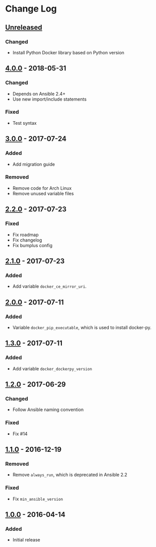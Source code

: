 # Change Log #

## [Unreleased] ##

### Changed ###

  - Install Python Docker library based on Python version

## [4.0.0] - 2018-05-31 ##

### Changed ###

  - Depends on Ansible 2.4+
  - Use new import/include statements

### Fixed ###

  - Test syntax

## [3.0.0] - 2017-07-24 ##

### Added ###

  - Add migration guide

### Removed ###

  - Remove code for Arch Linux
  - Remove unused variable files

## [2.2.0] - 2017-07-23 ##

### Fixed ###

  - Fix roadmap
  - Fix changelog
  - Fix bumplus config

## [2.1.0] - 2017-07-23 ##

### Added ###

  - Add variable `docker_ce_mirror_uri`.

## [2.0.0] - 2017-07-11 ##

### Added ###

  - Variable `docker_pip_executable`, which is used to install docker-py.

## [1.3.0] - 2017-07-11 ##

### Added ###

  - Add variable `docker_dockerpy_version`

## [1.2.0] - 2017-06-29 ##

### Changed ###

  - Follow Ansible naming convention

### Fixed ###

  - Fix #14

## [1.1.0] - 2016-12-19 ##

### Removed ###

  - Remove `always_run`, which is deprecated in Ansible 2.2

### Fixed ###

  - Fix `min_ansible_version`

## [1.0.0] - 2016-04-14 ##

### Added ###

  - Initial release

[Unreleased]: https://github.com/dochang/ansible-role-docker/compare/4.0.0...HEAD
[4.0.0]: https://github.com/dochang/ansible-role-docker/compare/3.0.0...4.0.0
[3.0.0]: https://github.com/dochang/ansible-role-docker/compare/2.2.0...3.0.0
[2.2.0]: https://github.com/dochang/ansible-role-docker/compare/2.1.0...2.2.0
[2.1.0]: https://github.com/dochang/ansible-role-docker/compare/2.0.0...2.1.0
[2.0.0]: https://github.com/dochang/ansible-role-docker/compare/1.3.0...2.0.0
[1.3.0]: https://github.com/dochang/ansible-role-docker/compare/1.2.0...1.3.0
[1.2.0]: https://github.com/dochang/ansible-role-docker/compare/1.1.0...1.2.0
[1.1.0]: https://github.com/dochang/ansible-role-docker/compare/1.0.0...1.1.0
[1.0.0]: https://github.com/dochang/ansible-role-docker/compare/0.0.0...1.0.0
